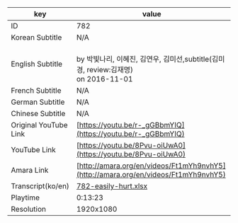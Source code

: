 |  key  |  value  |
|-------|---------|
| ID            | 782 |
| Korean Subtitle | N/A |
| English Subtitle | <br>by 박빛나리, 이혜진, 김연우, 김미선,subtitle(김미경, review:김재명)<br>on 2016-11-01<br>|
| French Subtitle | N/A |
| German Subtitle | N/A |
| Chinese Subtitle | N/A |
| Original YouTube Link  | [https://youtu.be/r-_gGBbmYIQ](https://youtu.be/r-_gGBbmYIQ) |
| YouTube Link  | [https://youtu.be/8Pvu-oiUwA0](https://youtu.be/8Pvu-oiUwA0) |
| Amara Link    | [http://amara.org/en/videos/Ft1mYh9nvhY5](http://amara.org/en/videos/Ft1mYh9nvhY5) |
| Transcript(ko/en) | [782-easily-hurt.xlsx](https://github.com/jungtosociety/dharma-qna/raw/master/sub/782/782-easily-hurt.xlsx) |
| Playtime | 0:13:23 |
| Resolution | 1920x1080|
